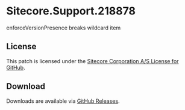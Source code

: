 # Sitecore.Support.218878
enforceVersionPresence breaks wildcard item

## License  
This patch is licensed under the [Sitecore Corporation A/S License for GitHub](https://github.com/sitecoresupport/Sitecore.Support.218878/blob/master/LICENSE).  

## Download  
Downloads are available via [GitHub Releases](https://github.com/sitecoresupport/Sitecore.Support.218878/releases).  
